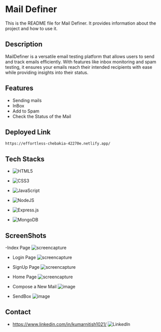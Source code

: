 # Mail Definer

This is the README file for Mail Definer. It provides information about the project and how to use it.

## Description

MailDefiner is a versatile email testing platform that allows users to send and track emails efficiently. With features like inbox monitoring and spam testing, it ensures your emails reach their intended recipients with ease while providing insights into their status.

## Features

- Sending mails
- InBox
- Add to Spam
- Check the Status of the Mail

## Deployed Link
    https://effortless-chebakia-42270e.netlify.app/

## Tech Stacks
- ![HTML5](https://img.shields.io/badge/html5-%23E34F26.svg?style=for-the-badge&logo=html5&logoColor=white)

- ![CSS3](https://img.shields.io/badge/css3-%231572B6.svg?style=for-the-badge&logo=css3&logoColor=white)

- ![JavaScript](https://img.shields.io/badge/javascript-%23323330.svg?style=for-the-badge&logo=javascript&logoColor=%23F7DF1E)

- ![NodeJS](https://img.shields.io/badge/node.js-6DA55F?style=for-the-badge&logo=node.js&logoColor=white)

- ![Express.js](https://img.shields.io/badge/express.js-%23404d59.svg?style=for-the-badge&logo=express&logoColor=%2361DAFB)

- ![MongoDB](https://img.shields.io/badge/MongoDB-%234ea94b.svg?style=for-the-badge&logo=mongodb&logoColor=white)


## ScreenShots
-Index Page
![screencapture](https://user-images.githubusercontent.com/119393513/232226496-4bff552d-9b7a-46cb-862f-e949823513c8.png)

- Login Page
![screencapture](https://user-images.githubusercontent.com/119393513/232226563-fc77ab6f-1d82-42a5-a898-31dafa52122e.png)

- SignUp Page
![screencapture](https://user-images.githubusercontent.com/119393513/232226733-1996cfaa-c2b7-4567-a66d-543b13b0a076.png)

- Home Page
![screencapture](https://user-images.githubusercontent.com/119393513/232226874-8287d8cc-d296-4cd8-8fab-bb85c5fa9587.png)

- Compose a New Mail
![image](https://user-images.githubusercontent.com/119393513/232226937-0592e5b5-10db-4499-a659-5bb2dbbe812e.png)

- SendBox
![image](https://user-images.githubusercontent.com/119393513/232226973-6ffcd5be-b5f2-4786-89b3-a66749dd27a1.png)


## Contact

-  https://www.linkedin.com/in/kumarnitish1021/ ![LinkedIn](https://img.shields.io/badge/LinkedIn-0077B5?style=for-the-badge&logo=linkedin&logoColor=white)
